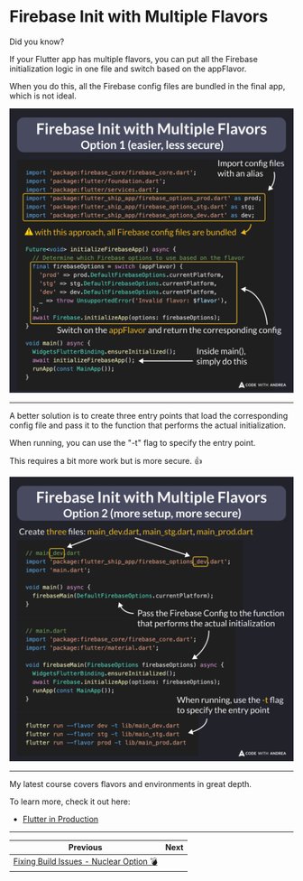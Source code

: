 # Firebase Init with Multiple Flavors

Did you know?

If your Flutter app has multiple flavors, you can put all the Firebase initialization logic in one file and switch based on the appFlavor.

When you do this, all the Firebase config files are bundled in the final app, which is not ideal.

![](201.1.png)

<!--

import 'package:firebase_core/firebase_core.dart';
import 'package:flutter/foundation.dart';
import 'package:flutter/services.dart';
import 'package:flutter_ship_app/firebase_options_prod.dart' as prod;
import 'package:flutter_ship_app/firebase_options_stg.dart' as stg;
import 'package:flutter_ship_app/firebase_options_dev.dart' as dev;

Future<void> initializeFirebaseApp() async {
  // Determine which Firebase options to use based on the flavor
  final firebaseOptions = switch (appFlavor) {
    'prod' => prod.DefaultFirebaseOptions.currentPlatform,
    'stg' => stg.DefaultFirebaseOptions.currentPlatform,
    'dev' => dev.DefaultFirebaseOptions.currentPlatform,
    _ => throw UnsupportedError('Invalid flavor: $flavor'),
  };
  await Firebase.initializeApp(options: firebaseOptions);
}

void main() async {
  WidgetsFlutterBinding.ensureInitialized();
  await initializeFirebaseApp();
  runApp(const MainApp());
}

-->

---

A better solution is to create three entry points that load the corresponding config file and pass it to the function that performs the actual initialization.

When running, you can use the "-t" flag to specify the entry point.

This requires a bit more work but is more secure. 👍

![](201.2.png)

<!--

// main_dev.dart
import 'package:flutter_ship_app/firebase_options_dev.dart';
import 'main.dart';

void main() async {
  firebaseMain(DefaultFirebaseOptions.currentPlatform);
}

// main.dart
import 'package:firebase_core/firebase_core.dart';
import 'package:flutter/material.dart';

void firebaseMain(FirebaseOptions firebaseOptions) async {
  WidgetsFlutterBinding.ensureInitialized();
  await Firebase.initializeApp(options: firebaseOptions);
  runApp(const MainApp());
}

// Run like this:
flutter run --flavor dev -t lib/main_dev.dart
flutter run --flavor stg -t lib/main_stg.dart
flutter run --flavor prod -t lib/main_prod.dart

-->

---

My latest course covers flavors and environments in great depth.

To learn more, check it out here:

- [Flutter in Production](https://codewithandrea.com/courses/flutter-in-production/)

---

| Previous | Next |
| -------- | ---- |
| [Fixing Build Issues - Nuclear Option 💣](../0200-fixing-build-issues-nuclear-option/index.md) |  |

<!-- TWITTER|https://x.com/biz84/status/1847236054828429628 -->
<!-- LINKEDIN|https://www.linkedin.com/posts/andreabizzotto_take-2-if-your-flutter-app-has-multiple-activity-7253002364234690560-MwsY -->





